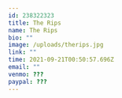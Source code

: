 ```yaml
---
id: 238322323
title: The Rips
name: The Rips
bio: ""
image: /uploads/therips.jpg
link: ""
time: 2021-09-21T00:50:57.696Z
email: ""
venmo: ???
paypal: ???
---
```

